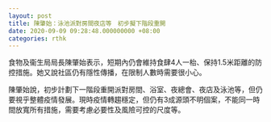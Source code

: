 ```yaml
---
layout: post
title: 陳肇始：泳池派對房間夜店等　初步擬下階段重開
date: 2020-09-09 09:28:48.000000000 +08:00
categories: rthk
---
```


食物及衞生局局長陳肇始表示，短期內仍會維持食肆4人一枱、保持1.5米距離的防控措施。她又說社區仍有隱性傳播，在限制人數時需要很小心。 

陳肇始說，初步計劃下一階段重開派對房間、浴室、夜總會、夜店及泳池等，但仍要視乎整體疫情發展。現時疫情轉趨穩定，但仍有3成源頭不明個案，不能同一時間放寬所有措施，需要考慮必要性及風險可控的尺度等。

